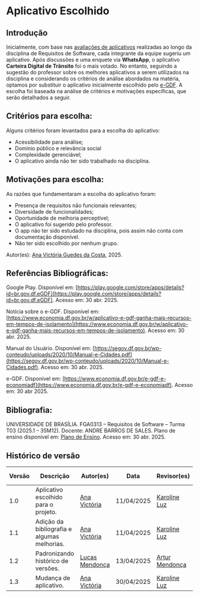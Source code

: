# Aplicativo Escolhido

## Introdução

Inicialmente, com base nas [avaliações de aplicativos](https://github.com/Requisitos-de-Software/2025.1-Carteira-Digital-de-Transito/blob/main/docs/planejamento/aplicativos_selecionados.md) realizadas ao longo da disciplina de Requisitos de Software, cada integrante da equipe sugeriu um aplicativo. Após discussões e uma enquete via **WhatsApp**, o aplicativo **Carteira Digital de Trânsito** foi o mais votado. No entanto, seguindo a sugestão do professor sobre os melhores aplicativos a serem utilizados na disciplina e considerando os critérios de análise abordados na matéria, optamos por substituir o aplicativo inicialmente escolhido pelo  [e-GDF](https://www.economia.df.gov.br/e-gdf-e-economiadf). A escolha foi baseada na análise de critérios e motivações específicas, que serão detalhados a seguir.

## Critérios para escolha:

Alguns critérios foram levantados para a escolha do aplicativo:

* Acessibilidade para análise;
* Domínio público e relevância social
* Complexidade gerenciável;
* O aplicativo ainda não ter sido trabalhado na disciplina.

## Motivações para escolha:

As razões que fundamentaram a escolha do aplicativo foram:

* Presença de requisitos não funcionais relevantes;
* Diversidade de funcionalidades; 
* Oportunidade de melhoria perceptível;
* O aplicativo foi sugerido pelo professor.
* O app não ter sido estudado na disciplina, pois assim não conta com documentação disponível.
* Não ter sido escolhido por nenhum grupo.

Autor(es): [Ana Victória Guedes da Costa](https://github.com/navicg), 2025.

## Referências Bibliográficas:

Google Play. Disponível em:
[https://play.google.com/store/apps/details?id=br.gov.df.eGDF](https://play.google.com/store/apps/details?id=br.gov.df.eGDF).
Acesso em: 30 abr. 2025.


Notícia sobre o e-GDF. Disponível em: [https://www.economia.df.gov.br/w/aplicativo-e-gdf-ganha-mais-recursos-em-tempos-de-isolamento](https://www.economia.df.gov.br/w/aplicativo-e-gdf-ganha-mais-recursos-em-tempos-de-isolamento). Acesso em: 30 abr. 2025.

Manual do Usuário. Disponível em: [https://segov.df.gov.br/wp-conteudo/uploads/2020/10/Manual-e-Cidades.pdf](https://segov.df.gov.br/wp-conteudo/uploads/2020/10/Manual-e-Cidades.pdf). Acesso em: 30 abr. 2025.

e-GDF. Disponível em: 
[https://www.economia.df.gov.br/e-gdf-e-economiadf](https://www.economia.df.gov.br/e-gdf-e-economiadf). Acesso em: 30 abr 2025.
## Bibliografia:

UNIVERSIDADE DE BRASÍLIA. FGA0313 – Requisitos de Software – Turma T03 (2025.1 – 35M12). Docente: ANDRE BARROS DE SALES. Plano de ensino disponível em: [Plano de Ensino](https://aprender3.unb.br/pluginfile.php/3095981/mod_resource/content/57/FGA0303-T03.pdf). Acesso em: 30 abr. 2025.

## Histórico de versão

Versão  |  Descrição | Autor(es) | Data      | Revisor(es) | Data de Revisão |
------- | ---------- | --------- | --------- | ----------- | ----------------|
1.0 |  Aplicativo escolhido para o projeto. | [Ana Victória](https://github.com/navicg) | 11/04/2025 |[Karoline Luz](https://github.com/KarolineLuz) |      12/04/2025      |
1.1 |  Adição da bibliografia e algumas melhorias. | [Ana Victória](https://github.com/navicg)| 11/04/2025 |[Karoline Luz](https://github.com/KarolineLuz) |       12/04/2025      |
| 1.2    |  Padronizando histórico de versões. |  [Lucas Mendonça](https://github.com/lucasarruda9)  | 13/04/2025 | [Artur Mendonça](https://github.com/ArtyMend07)   | 13/04/2025      |
| 1.3    | Mudança de aplicativo. | [Ana Victória](https://github.com/navicg) | 30/04/2025 | [Karoline Luz](https://github.com/KarolineLuz)   | 01/05/2025      |